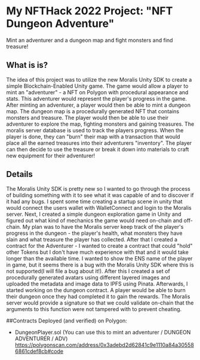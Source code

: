 # My NFTHack 2022 Project: "NFT Dungeon Adventure"

Mint an adventurer and a dungeon map and fight monsters and find treasure!

## What is is?

The idea of this project was to utilize the new Moralis Unity SDK to create a simple Blockchain-Enabled Unity game. The game would allow a player to mint an "adventurer" - a NFT on Polygon with procedural appearance and stats. This adventurer would represent the player's progress in the game.  After minting an adventurer, a player would then be able to mint a dungeon map. The dungeon map is a procedurally generated NFT that contains monsters and treasure. The player would then be able to use their adventurer to explore the map, fighting monsters and gaining treasures. The moralis server database is used to track the players progress. When the player is done, they can "burn" their map with a transaction that would place all the earned treasures into their adventurers "inventory". The player can then decide to use the treasure or break it down into materials to craft new equipment for their adventurer!

## Details

The Moralis Unity SDK is pretty new so I wanted to go through the process of building something with it to see what it was capable of and to discover if it had any bugs. I spent some time creating a startup scene in unity that would connect the users wallet with WalletConnect and login to the Moralis server. Next, I created a simple dungeon exploration game in Unity and figured out what kind of mechanics the game would need on-chain and off-chain. My plan was to have the Moralis server keep track of the player's progress in the dungeon - the player's health, what monsters they have slain and what treasure the player has collected. After that I created a contract for the Adventurer - I wanted to create a contract that could "hold" other Tokens but I don't have much experience with that and it would take longer than the available time. I wanted to show the ENS name of the player in game, but it seems there is a bug with the Moralis Unity SDK where this is not supported(I will file a bug about it!). After this I created a set of procedurally generated avatars using different layered images and uploaded the metadata and image data to IPFS using Pinata. Afterwards, I started working on the dungeon contract. A player would be able to burn their dungeon once they had completed it to gain the rewards. The Moralis server would provide a signature so that we could validate on-chain that the arguments to this function were not tampered with to prevent cheating. 

##Contracts
Deployed (and verified) on Polygon:

- DungeonPlayer.sol (You can use this to mint an adventurer / DUNGEON ADVENTURER / ADV)
https://polygonscan.com/address/0x3adebd2d62841c9e1110a84a305586861cdef8cb#code

